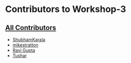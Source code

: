 # Contributors to Workshop-3

## [All Contributors](https://github.com/ShubhamKarala/Workshop-3/graphs/contributors)

- [ShubhamKarala](https://github.com/ShubhamKarala)  
- [mikestratton](https://github.com/mikestratton)
- [Ravi Gupta](https://github.com/guptaravi540)
- [Tushar](https://github.com/tusharkavya)
